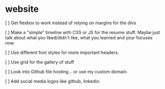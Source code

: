 # website

[ ] Get flexbox to work instead of relying on margins for the divs 

[ ] Make a "simple" timeline with CSS or JS for the resume stuff. Maybe just talk about what you liked/didn't like, what you learned and your focuses now.

[ ] Use different font styles for more important headers. 

[ ] Use grid for the gallery of stuff

[ ] Look into Github file hosting... or use my custom domain. 

[ ] Add social media logos like github, linkedin.
